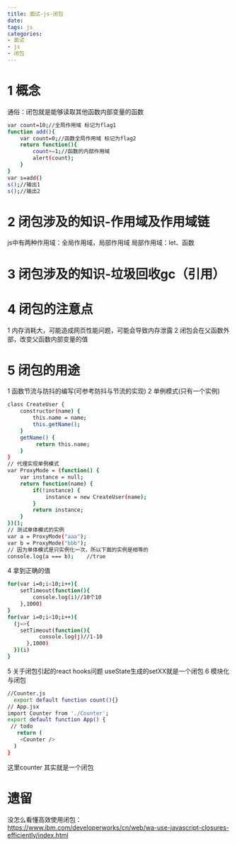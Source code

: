 ```yaml
---
title: 面试-js-闭包
date:
tags: js 
categories: 
- 面试
- js
- 闭包
---
```

# 1 概念
通俗：闭包就是能够读取其他函数内部变量的函数
```bash
var count=10;//全局作用域 标记为flag1
function add(){
    var count=0;//函数全局作用域 标记为flag2
    return function(){
        count+=1;//函数的内部作用域
        alert(count);
    }
}
var s=add()
s();//输出1
s();//输出2
```
# 2 闭包涉及的知识-作用域及作用域链
js中有两种作用域：全局作用域，局部作用域
局部作用域：let、函数

# 3 闭包涉及的知识-垃圾回收gc（引用）

# 4 闭包的注意点
1 内存消耗大，可能造成网页性能问题，可能会导致内存泄露
2 闭包会在父函数外部，改变父函数内部变量的值

# 5 闭包的用途
1 函数节流与防抖的编写(可参考防抖与节流的实现)
2 单例模式(只有一个实例)
```bash
class CreateUser {
    constructor(name) {
        this.name = name;
        this.getName();
    }
    getName() {
         return this.name;
    }
}
// 代理实现单例模式
var ProxyMode = (function() {
    var instance = null;
    return function(name) {
        if(!instance) {
            instance = new CreateUser(name);
        }
        return instance;
    }
})();
// 测试单体模式的实例
var a = ProxyMode("aaa");
var b = ProxyMode("bbb");
// 因为单体模式是只实例化一次，所以下面的实例是相等的
console.log(a === b);    //true
```
4 拿到正确的值
```bash
for(var i=0;i<10;i++){
    setTimeout(function(){
        console.log(i)//10个10
    },1000)
}
for(var i=0;i<10;i++){
  (j=>{
    setTimeout(function(){
          console.log(j)//1-10
      },1000)
  })(i)
}
```
5 关于闭包引起的react hooks问题
   useState生成的setXX就是一个闭包
6 模块化与闭包
```bash
//Counter.js
  export default function count(){}
// App.jsx
import Counter from './Counter';
export default function App() {
 // todo
   return (
    <Counter />
  )
}
```
这里counter 其实就是一个闭包
# 遗留
没怎么看懂高效使用闭包：https://www.ibm.com/developerworks/cn/web/wa-use-javascript-closures-efficiently/index.html